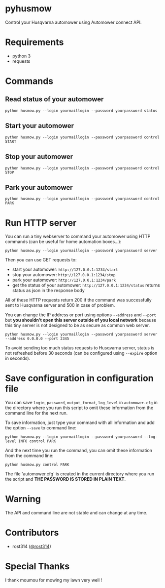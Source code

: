 # pyhusmow
Control your Husqvarna automower using Automower connect API.

# Requirements
  + python 3
  + requests

# Commands
## Read status of your automower
    python husmow.py --login yourmaillogin --password yourpassword status

## Start your automower
    python husmow.py --login yourmaillogin --password yourpassword control START

## Stop your automower
    python husmow.py --login yourmaillogin --password yourpassword control STOP

## Park your automower
    python husmow.py --login yourmaillogin --password yourpassword control PARK

# Run HTTP server

You can run a tiny webserver to command your automower using HTTP commands (can be useful for home automation boxes...):

    python husmow.py --login yourmaillogin --password yourpassword server

Then you can use GET requests to:
* start your automower: `http://127.0.0.1:1234/start`
* stop your automower: `http://127.0.0.1:1234/stop`
* park your automower: `http://127.0.0.1:1234/park`
* get the status of your automower: `http://127.0.0.1:1234/status` returns status as json in the response body

All of these HTTP requests return 200 if the command was successfully sent to Husqvarna server and 500 in case of problem.

You can change the IP address or port using options `--address` and `--port` but **you shouldn't open this server outside of you local network** because this tiny server is not designed to be as secure as common web server.

    python husmow.py --login yourmaillogin --password yourpassword server --address 0.0.0.0 --port 2345

To avoid sending too much status requests to Husqvarna server, status is not refreshed before 30 seconds (can be configured using `--expire` option in seconds).

# Save configuration in configuration file

You can save `login`, `password`, `output_format`, `log_level` in `automower.cfg` in the directory where you run this script to omit these information from the command line for the next run.

To save information, just type your command with all information and add the option `--save` to command line:

    python husmow.py --login yourmaillogin --password yourpassword --log-level INFO control PARK

And the next time you run the command, you can omit these information from the command line:

    python husmow.py control PARK

The file 'automower.cfg' is created in the current directory where you run the script and **THE PASSWORD IS STORED IN PLAIN TEXT**.

# Warning
The API and command line are not stable and can change at any time.

# Contributors
* rost314 ([@rost314](https://github.com/rost314))

# Special Thanks
I thank moumou for mowing my lawn very well !
